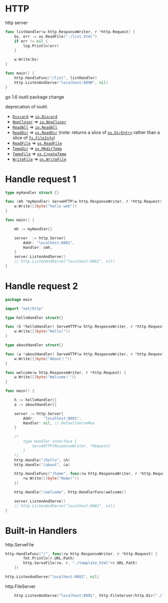 # HTTP



http server

```go
func listHandler(w http.ResponseWriter, r *http.Request) {
	bs, err := os.ReadFile("./list.html")
	if err != nil {
		log.Println(err)
	}

	w.Write(bs)
}

func main() {
	http.HandleFunc("/list", listHandler)
	http.ListenAndServe("localhost:8090", nil)
}
```



go 1.6 ioutil package change

deprecation of ioutil:

- [`Discard`](https://docs.studygolang.com/pkg/io/ioutil/#Discard)      => [`io.Discard`](https://docs.studygolang.com/pkg/io/#Discard)
- [`NopCloser`](https://docs.studygolang.com/pkg/io/ioutil/#NopCloser)      => [`io.NopCloser`](https://docs.studygolang.com/pkg/io/#NopCloser)
- [`ReadAll`](https://docs.studygolang.com/pkg/io/ioutil/#ReadAll)      => [`io.ReadAll`](https://docs.studygolang.com/pkg/io/#ReadAll)
- [`ReadDir`](https://docs.studygolang.com/pkg/io/ioutil/#ReadDir)      => [`os.ReadDir`](https://docs.studygolang.com/pkg/os/#ReadDir)      (note: returns a slice of      [`os.DirEntry`](https://docs.studygolang.com/pkg/os/#DirEntry)      rather than a slice of      [`fs.FileInfo`](https://docs.studygolang.com/pkg/fs/#FileInfo))    
- [`ReadFile`](https://docs.studygolang.com/pkg/io/ioutil/#ReadFile)      => [`os.ReadFile`](https://docs.studygolang.com/pkg/os/#ReadFile)
- [`TempDir`](https://docs.studygolang.com/pkg/io/ioutil/#TempDir)      => [`os.MkdirTemp`](https://docs.studygolang.com/pkg/os/#MkdirTemp)
- [`TempFile`](https://docs.studygolang.com/pkg/io/ioutil/#TempFile)      => [`os.CreateTemp`](https://docs.studygolang.com/pkg/os/#CreateTemp)
- [`WriteFile`](https://docs.studygolang.com/pkg/io/ioutil/#WriteFile)      => [`os.WriteFile`](https://docs.studygolang.com/pkg/os/#WriteFile)



# Handle request 1



```go
type myHandler struct {}

func (mh *myHandler) ServeHTTP(w http.ResponseWriter, r *http.Request) {
	w.Write([]byte("hello web"))
}

func main() {

	mh := myHandler{}

	server  := http.Server{
		Addr: "localhost:8081",
		Handler: &mh,
	}
	server.ListenAndServe()
	// http.ListenAndServe("localhost:8081", nil)
}
```



# Handle request 2

```go
package main

import "net/http"

type helloHandler struct{}

func (h *helloHandler) ServeHTTP(w http.ResponseWriter, r *http.Request) {
	w.Write([]byte("Hello!"))
}

type aboutHandler struct{}

func (a *aboutHandler) ServeHTTP(w http.ResponseWriter, r *http.Request) {
	w.Write([]byte("About！"))
}

func welcome(w http.ResponseWriter, r *http.Request) {
	w.Write([]byte("Welcome！"))
}

func main() {

	h := helloHandler{}
	a := aboutHandler{}

	server := http.Server{
		Addr:    "localhost:8081",
		Handler: nil, // DefaultServeMux
	}

	/*
		type Handler interface {
			ServeHTTP(ResponseWriter, *Request)
		}
	*/
	http.Handle("/hello", &h)
	http.Handle("/about", &a)

	http.HandleFunc("/home", func(rw http.ResponseWriter, r *http.Request) {
		rw.Write([]byte("Home!"))
	})

	http.Handle("/welcome", http.HandlerFunc(welcome))

	server.ListenAndServe()
	// http.ListenAndServe("localhost:8081", nil)
}
```



# Built-in Handlers



http.ServeFile

```go
http.HandleFunc("/", func(rw http.ResponseWriter, r *http.Request) {
		fmt.Println(r.URL.Path)
		http.ServeFile(rw, r, "./template_html"+r.URL.Path)
	})

http.ListenAndServe("localhost:8081", nil)
```

http.FileServer

```go
	http.ListenAndServe("localhost:8081", http.FileServer(http.Dir("./template_html")))
```



